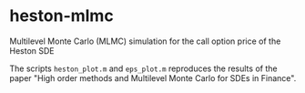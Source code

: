 # heston-mlmc
Multilevel Monte Carlo (MLMC) simulation for the call option price of the Heston SDE

The scripts `heston_plot.m` and `eps_plot.m`  reproduces the results of the paper "High order methods and Multilevel Monte Carlo for SDEs in Finance".

